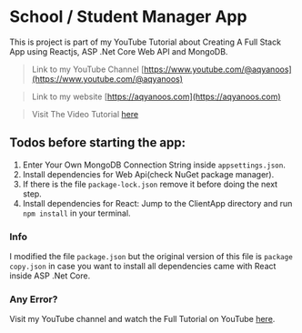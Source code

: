 # School / Student Manager App

This is project is part of my YouTube Tutorial about Creating A Full Stack App using Reactjs, ASP .Net Core Web API and MongoDB.


> Link to my YouTube Channel [https://www.youtube.com/@aqyanoos](https://www.youtube.com/@aqyanoos)

> Link to my website [https://aqyanoos.com](https://aqyanoos.com)

> Visit The Video Tutorial [here](https://youtu.be/YkLyu8bZwjc)


## Todos before starting the app:

1. Enter Your Own MongoDB Connection String inside `appsettings.json`.
2. Install dependencies for Web Api(check NuGet package manager).
3. If there is the file `package-lock.json` remove it before doing the next step.
4. Install dependencies for React: Jump to the ClientApp directory and run `npm install` in your terminal.

### Info

I modified the file `package.json` but the original version of this file is `package copy.json` in case you want to install all dependencies came with React inside ASP .Net Core.


### Any Error?

Visit my YouTube channel and watch the Full Tutorial on YouTube [here](https://youtu.be/YkLyu8bZwjc).




